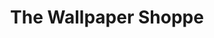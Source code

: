 ---
title: "The Wallpaper Shoppe"
url: /chapmanville/the-wallpaper-shoppe/
shop: Raumausstattung
---